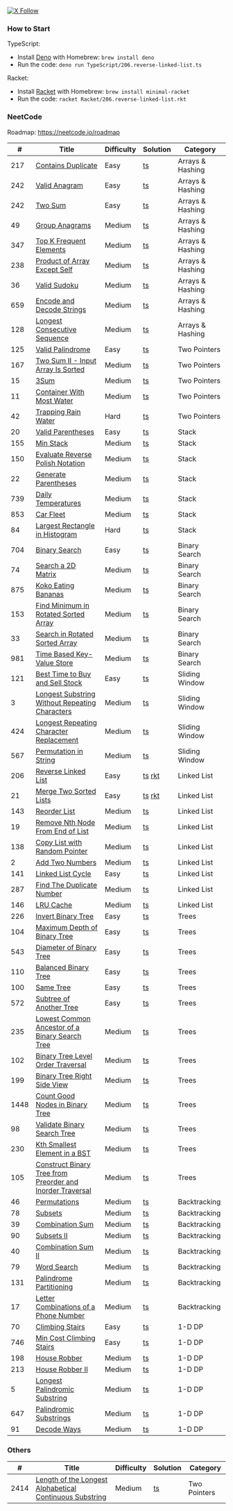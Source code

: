 [![X Follow][x-image]][x-url]

### How to Start

TypeScript:

- Install [Deno](https://deno.com/) with Homebrew: `brew install deno`
- Run the code: `deno run TypeScript/206.reverse-linked-list.ts`

Racket:

- Install [Racket](https://racket-lang.org/) with Homebrew: `brew install minimal-racket`
- Run the code: `racket Racket/206.reverse-linked-list.rkt`

### NeetCode

Roadmap: https://neetcode.io/roadmap

| #    | Title                                                                                                                                                             | Difficulty | Solution                                                                                      | Category         |
| ---- | ----------------------------------------------------------------------------------------------------------------------------------------------------------------- | ---------- | --------------------------------------------------------------------------------------------- | ---------------- |
| 217  | [Contains Duplicate](https://leetcode.com/problems/contains-duplicate/)                                                                                           | Easy       | [ts](./TypeScript/217.contains-duplicate.ts)                                                  | Arrays & Hashing |
| 242  | [Valid Anagram](https://leetcode.com/problems/valid-anagram/)                                                                                                     | Easy       | [ts](./TypeScript/242.valid-anagram.ts)                                                       | Arrays & Hashing |
| 242  | [Two Sum](https://leetcode.com/problems/two-sum/)                                                                                                                 | Easy       | [ts](./TypeScript/1.two-sum.ts)                                                               | Arrays & Hashing |
| 49   | [Group Anagrams](https://leetcode.com/problems/two-sum/)                                                                                                          | Medium     | [ts](./TypeScript/49.group-anagrams.ts)                                                       | Arrays & Hashing |
| 347  | [Top K Frequent Elements](https://leetcode.com/problems/top-k-frequent-elements/)                                                                                 | Medium     | [ts](./TypeScript/347.top-k-frequent-elements.ts)                                             | Arrays & Hashing |
| 238  | [Product of Array Except Self](https://leetcode.com/problems/product-of-array-except-self/)                                                                       | Medium     | [ts](./TypeScript/238.product-of-array-except-self.ts)                                        | Arrays & Hashing |
| 36   | [Valid Sudoku](https://leetcode.com/problems/valid-sudoku/)                                                                                                       | Medium     | [ts](./TypeScript/36.valid-sudoku.ts)                                                         | Arrays & Hashing |
| 659  | [Encode and Decode Strings](https://www.lintcode.com/problem/659/)                                                                                                | Medium     | [ts](./TypeScript/659.encode-and-decode-strings.ts)                                           | Arrays & Hashing |
| 128  | [Longest Consecutive Sequence](https://leetcode.com/problems/longest-consecutive-sequence/)                                                                       | Medium     | [ts](./TypeScript/128.longest-consecutive-sequence.ts)                                        | Arrays & Hashing |
| 125  | [Valid Palindrome](https://leetcode.com/problems/valid-palindrome/)                                                                                               | Easy       | [ts](./TypeScript/125.valid-palindrome.ts)                                                    | Two Pointers     |
| 167  | [Two Sum II - Input Array Is Sorted](https://leetcode.com/problems/two-sum-ii-input-array-is-sorted/)                                                             | Medium     | [ts](./TypeScript/167.two-sum-ii-input-array-is-sorted.ts)                                    | Two Pointers     |
| 15   | [3Sum](https://leetcode.com/problems/3sum/)                                                                                                                       | Medium     | [ts](./TypeScript/15.3sum.ts)                                                                 | Two Pointers     |
| 11   | [Container With Most Water](https://leetcode.com/problems/container-with-most-water/)                                                                             | Medium     | [ts](./TypeScript/11.container-with-most-water.ts)                                            | Two Pointers     |
| 42   | [Trapping Rain Water](https://leetcode.com/problems/trapping-rain-water/)                                                                                         | Hard       | [ts](./TypeScript/42.trapping-rain-water.ts)                                                  | Two Pointers     |
| 20   | [Valid Parentheses](https://leetcode.com/problems/valid-parentheses/)                                                                                             | Easy       | [ts](./TypeScript/20.valid-parentheses.ts)                                                    | Stack            |
| 155  | [Min Stack](https://leetcode.com/problems/min-stack/)                                                                                                             | Medium     | [ts](./TypeScript/155.min-stack.ts)                                                           | Stack            |
| 150  | [Evaluate Reverse Polish Notation](https://leetcode.com/problems/evaluate-reverse-polish-notation/)                                                               | Medium     | [ts](./TypeScript/150.evaluate-reverse-polish-notation.ts)                                    | Stack            |
| 22   | [Generate Parentheses](https://leetcode.com/problems/generate-parentheses/)                                                                                       | Medium     | [ts](./TypeScript/22.generate-parentheses.ts)                                                 | Stack            |
| 739  | [Daily Temperatures](https://leetcode.com/problems/daily-temperatures/)                                                                                           | Medium     | [ts](./TypeScript/739.daily-temperatures.ts)                                                  | Stack            |
| 853  | [Car Fleet](https://leetcode.com/problems/car-fleet/)                                                                                                             | Medium     | [ts](./TypeScript/853.car-fleet.ts)                                                           | Stack            |
| 84   | [Largest Rectangle in Histogram](https://leetcode.com/problems/largest-rectangle-in-histogram/)                                                                   | Hard       | [ts](./TypeScript/84.largest-rectangle-in-histogram.ts)                                       | Stack            |
| 704  | [Binary Search](https://leetcode.com/problems/binary-search/)                                                                                                     | Easy       | [ts](./TypeScript/704.binary-search.ts)                                                       | Binary Search    |
| 74   | [Search a 2D Matrix](https://leetcode.com/problems/search-a-2d-matrix/)                                                                                           | Medium     | [ts](./TypeScript/74.search-a-2d-matrix.ts)                                                   | Binary Search    |
| 875  | [Koko Eating Bananas](https://leetcode.com/problems/koko-eating-bananas/)                                                                                         | Medium     | [ts](./TypeScript/875.koko-eating-bananas.ts)                                                 | Binary Search    |
| 153  | [Find Minimum in Rotated Sorted Array](https://leetcode.com/problems/find-minimum-in-rotated-sorted-array/)                                                       | Medium     | [ts](./TypeScript/153.find-minimum-in-rotated-sorted-array.ts)                                | Binary Search    |
| 33   | [Search in Rotated Sorted Array](https://leetcode.com/problems/search-in-rotated-sorted-array/)                                                                   | Medium     | [ts](./TypeScript/33.search-in-rotated-sorted-array.ts)                                       | Binary Search    |
| 981  | [Time Based Key-Value Store](https://leetcode.com/problems/time-based-key-value-store/)                                                                           | Medium     | [ts](./TypeScript/981.time-based-key-value-store.ts)                                          | Binary Search    |
| 121  | [Best Time to Buy and Sell Stock](https://leetcode.com/problems/best-time-to-buy-and-sell-stock/)                                                                 | Easy       | [ts](./TypeScript/121.best-time-to-buy-and-sell-stock.ts)                                     | Sliding Window   |
| 3    | [Longest Substring Without Repeating Characters](https://leetcode.com/problems/longest-substring-without-repeating-characters/)                                   | Medium     | [ts](./TypeScript/3.longest-substring-without-repeating-characters.ts)                        | Sliding Window   |
| 424  | [Longest Repeating Character Replacement](https://leetcode.com/problems/longest-repeating-character-replacement/)                                                 | Medium     | [ts](./TypeScript/424.longest-repeating-character-replacement.ts)                             | Sliding Window   |
| 567  | [Permutation in String](https://leetcode.com/problems/permutation-in-string/)                                                                                     | Medium     | [ts](./TypeScript/567.permutation-in-string.ts)                                               | Sliding Window   |
| 206  | [Reverse Linked List](https://leetcode.com/problems/reverse-linked-list/)                                                                                         | Easy       | [ts](./TypeScript/206.reverse-linked-list.ts) [rkt](./Racket/206.reverse-linked-list.rkt)     | Linked List      |
| 21   | [Merge Two Sorted Lists](https://leetcode.com/problems/merge-two-sorted-lists/)                                                                                   | Easy       | [ts](./TypeScript/21.merge-two-sorted-lists.ts) [rkt](./Racket/21.merge-two-sorted-lists.rkt) | Linked List      |
| 143  | [Reorder List](https://leetcode.com/problems/reorder-list/)                                                                                                       | Medium     | [ts](./TypeScript/143.reorder-list.ts)                                                        | Linked List      |
| 19   | [Remove Nth Node From End of List](https://leetcode.com/problems/remove-nth-node-from-end-of-list/)                                                               | Medium     | [ts](./TypeScript/19.remove-nth-node-from-end-of-list.ts)                                     | Linked List      |
| 138  | [ Copy List with Random Pointer](https://leetcode.com/problems/copy-list-with-random-pointer/)                                                                    | Medium     | [ts](./TypeScript/138.copy-list-with-random-pointer.ts)                                       | Linked List      |
| 2    | [Add Two Numbers](https://leetcode.com/problems/add-two-numbers/)                                                                                                 | Medium     | [ts](./TypeScript/2.add-two-numbers.ts)                                                       | Linked List      |
| 141  | [ Linked List Cycle](https://leetcode.com/problems/linked-list-cycle/)                                                                                            | Easy       | [ts](./TypeScript/141.linked-list-cycle.ts)                                                   | Linked List      |
| 287  | [Find The Duplicate Number](https://leetcode.com/problems/find-the-duplicate-number/)                                                                             | Medium     | [ts](./TypeScript/287.find-the-duplicate-number.ts)                                           | Linked List      |
| 146  | [LRU Cache](https://leetcode.com/problems/lru-cache/description/)                                                                                                 | Medium     | [ts](./TypeScript/146.lru-cache.ts)                                                           | Linked List      |
| 226  | [Invert Binary Tree](https://leetcode.com/problems/invert-binary-tree/)                                                                                           | Easy       | [ts](./TypeScript/226.invert-binary-tree.ts)                                                  | Trees            |
| 104  | [Maximum Depth of Binary Tree](https://leetcode.com/problems/maximum-depth-of-binary-tree/description/)                                                           | Easy       | [ts](./TypeScript/104.maximum-depth-of-binary-tree.ts)                                        | Trees            |
| 543  | [Diameter of Binary Tree](https://leetcode.com/problems/diameter-of-binary-tree/description/)                                                                     | Easy       | [ts](./TypeScript/543.diameter-of-binary-tree.ts)                                             | Trees            |
| 110  | [Balanced Binary Tree](https://leetcode.com/problems/diameter-of-binary-tree/description/)                                                                        | Easy       | [ts](./TypeScript/110.balanced-binary-tree.ts)                                                | Trees            |
| 100  | [ Same Tree](https://leetcode.com/problems/same-tree/description/)                                                                                                | Easy       | [ts](./TypeScript/100.same-tree.ts)                                                           | Trees            |
| 572  | [Subtree of Another Tree](https://leetcode.com/problems/subtree-of-another-tree/description/)                                                                     | Easy       | [ts](./TypeScript/572.subtree-of-another-tree.ts)                                             | Trees            |
| 235  | [Lowest Common Ancestor of a Binary Search Tree](https://leetcode.com/problems/lowest-common-ancestor-of-a-binary-search-tree/description/)                       | Medium     | [ts](./TypeScript/235.lowest-common-ancestor-of-a-binary-search-tree.ts)                      | Trees            |
| 102  | [Binary Tree Level Order Traversal](https://leetcode.com/problems/binary-tree-level-order-traversal/)                                                             | Medium     | [ts](./TypeScript/102.binary-tree-level-order-traversal.ts)                                   | Trees            |
| 199  | [Binary Tree Right Side View](https://leetcode.com/problems/binary-tree-right-side-view/description/)                                                             | Medium     | [ts](./TypeScript/199.binary-tree-right-side-view.ts)                                         | Trees            |
| 1448 | [Count Good Nodes in Binary Tree](https://leetcode.com/problems/count-good-nodes-in-binary-tree/description/)                                                     | Medium     | [ts](./TypeScript/1448.count-good-nodes-in-binary-tree.ts)                                    | Trees            |
| 98   | [Validate Binary Search Tree](https://leetcode.com/problems/validate-binary-search-tree/description/)                                                             | Medium     | [ts](./TypeScript/98.validate-binary-search-tree.ts)                                          | Trees            |
| 230  | [Kth Smallest Element in a BST](https://leetcode.com/problems/kth-smallest-element-in-a-bst/description/)                                                         | Medium     | [ts](./TypeScript/230.kth-smallest-element-in-a-bst.ts)                                       | Trees            |
| 105  | [Construct Binary Tree from Preorder and Inorder Traversal](https://leetcode.com/problems/construct-binary-tree-from-preorder-and-inorder-traversal/description/) | Medium     | [ts](./TypeScript/105.construct-binary-tree-from-preorder-and-inorder-traversal.ts)           | Trees            |
| 46   | [Permutations](https://leetcode.com/problems/permutations/)                                                                                                       | Medium     | [ts](./TypeScript/46.permutations.ts)                                                         | Backtracking     |
| 78   | [Subsets](https://leetcode.com/problems/subsets/description/)                                                                                                     | Medium     | [ts](./TypeScript/78.subsets.ts)                                                              | Backtracking     |
| 39   | [Combination Sum](https://leetcode.com/problems/combination-sum/description/)                                                                                     | Medium     | [ts](./TypeScript/39.combination-sum.ts)                                                      | Backtracking     |
| 90   | [Subsets II](https://leetcode.com/problems/subsets-ii/description/)                                                                                               | Medium     | [ts](./TypeScript/90.subsets-ii.ts)                                                           | Backtracking     |
| 40   | [Combination Sum II](https://leetcode.com/problems/combination-sum-ii/description/)                                                                               | Medium     | [ts](./TypeScript/40.combination-sum-ii.ts)                                                   | Backtracking     |
| 79   | [Word Search](https://leetcode.com/problems/word-search/)                                                                                                         | Medium     | [ts](./TypeScript/79.word-search.ts)                                                          | Backtracking     |
| 131  | [Palindrome Partitioning](https://leetcode.com/problems/palindrome-partitioning/description/)                                                                     | Medium     | [ts](./TypeScript/131.palindrome-partitioning.ts)                                             | Backtracking     |
| 17   | [Letter Combinations of a Phone Number](https://leetcode.com/problems/letter-combinations-of-a-phone-number/description/)                                         | Medium     | [ts](./TypeScript/17.letter-combinations-of-a-phone-number.ts)                                | Backtracking     |
| 70   | [Climbing Stairs](https://leetcode.com/problems/climbing-stairs/description/)                                                                                     | Easy       | [ts](./TypeScript/70.climbing-stairs.ts)                                                      | 1-D DP           |
| 746  | [Min Cost Climbing Stairs](https://leetcode.com/problems/min-cost-climbing-stairs/description/)                                                                   | Easy       | [ts](./TypeScript/70.climbing-stairs.ts)                                                      | 1-D DP           |
| 198  | [House Robber](https://leetcode.com/problems/house-robber/description/)                                                                                           | Medium     | [ts](./TypeScript/198.house-robber.ts)                                                        | 1-D DP           |
| 213  | [House Robber II](https://leetcode.com/problems/house-robber-ii/description/)                                                                                     | Medium     | [ts](./TypeScript/213.house-robber-ii.ts)                                                     | 1-D DP           |
| 5    | [Longest Palindromic Substring](https://leetcode.com/problems/longest-palindromic-substring/description/)                                                         | Medium     | [ts](./TypeScript/5.longest-palindromic-substring.ts)                                         | 1-D DP           |
| 647  | [Palindromic Substrings](https://leetcode.com/problems/palindromic-substrings/description/)                                                                       | Medium     | [ts](./TypeScript/647.palindromic-substrings.ts)                                              | 1-D DP           |
| 91   | [Decode Ways](https://leetcode.com/problems/decode-ways/description/)                                                                                             | Medium     | [ts](./TypeScript/91.decode-ways.ts)                                                          | 1-D DP           |

### Others

| #    | Title                                                                                                                                             | Difficulty | Solution                                                                           | Category     |
| ---- | ------------------------------------------------------------------------------------------------------------------------------------------------- | ---------- | ---------------------------------------------------------------------------------- | ------------ |
| 2414 | [Length of the Longest Alphabetical Continuous Substring](https://leetcode.com/problems/length-of-the-longest-alphabetical-continuous-substring/) | Medium     | [ts](./TypeScript/2414.length-of-the-longest-alphabetical-continuous-substring.ts) | Two Pointers |

[x-image]: https://img.shields.io/badge/follow-ihuanluo-black?logo=x
[x-url]: https://twitter.com/ihuanluo
